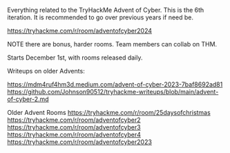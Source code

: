 Everything related to the TryHackMe Advent of Cyber. This is the 6th iteration. It is recommended to go over previous years if need be.


https://tryhackme.com/r/room/adventofcyber2024

NOTE there are bonus, harder rooms. Team members can collab on THM.

Starts December 1st, with rooms released daily.

Writeups on older Advents:

https://mdm4ruf4hm3d.medium.com/advent-of-cyber-2023-7baf8692ad81
https://github.com/Johnson90512/tryhackme-writeups/blob/main/advent-of-cyber-2.md 


Older Advent Rooms
https://tryhackme.com/r/room/25daysofchristmas
https://tryhackme.com/r/room/adventofcyber2
https://tryhackme.com/r/room/adventofcyber3
https://tryhackme.com/r/room/adventofcyber4
https://tryhackme.com/r/room/adventofcyber2023
